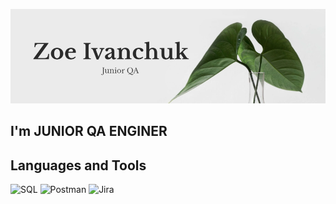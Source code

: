 ![Header](https://github.com/ZoeIvanchuk/ZoeIvanchuk/blob/main/assets/git%20photo.png)

## I'm JUNIOR QA ENGINER

## Languages and Tools
![SQL]( https://img.shields.io/badge/SQL-008000?style=for-the-badge&logo=SQL&logoColor=000000)
![Postman](https://img.shields.io/badge/Postman-FF6C2F?style=for-the-badge&logo=Postman&logoColor=000000)
![Jira](https://img.shields.io/badge/Jira-FFFFFF?style=for-the-badge&logo=Jira&logoColor=0000FF)
